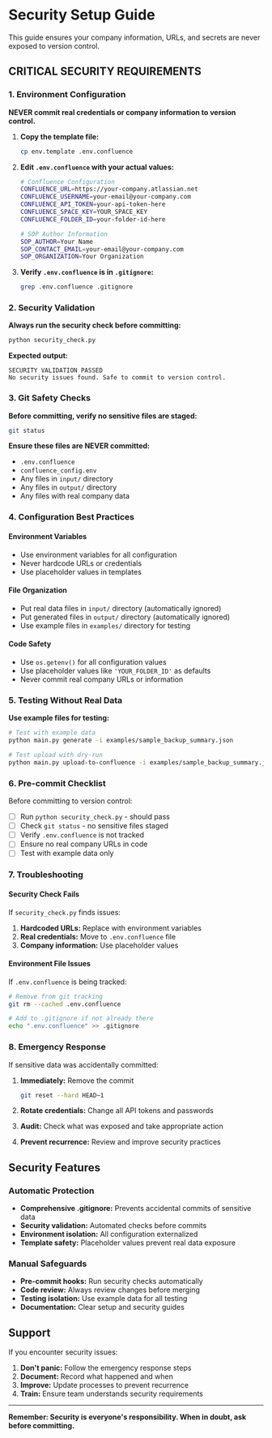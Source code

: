 # Security Setup Guide

This guide ensures your company information, URLs, and secrets are never exposed to version control.

## CRITICAL SECURITY REQUIREMENTS

### 1. Environment Configuration

**NEVER commit real credentials or company information to version control.**

1. **Copy the template file:**
   ```bash
   cp env.template .env.confluence
   ```

2. **Edit `.env.confluence` with your actual values:**
   ```bash
   # Confluence Configuration
   CONFLUENCE_URL=https://your-company.atlassian.net
   CONFLUENCE_USERNAME=your-email@your-company.com
   CONFLUENCE_API_TOKEN=your-api-token-here
   CONFLUENCE_SPACE_KEY=YOUR_SPACE_KEY
   CONFLUENCE_FOLDER_ID=your-folder-id-here
   
   # SOP Author Information
   SOP_AUTHOR=Your Name
   SOP_CONTACT_EMAIL=your-email@your-company.com
   SOP_ORGANIZATION=Your Organization
   ```

3. **Verify `.env.confluence` is in `.gitignore`:**
   ```bash
   grep .env.confluence .gitignore
   ```

### 2. Security Validation

**Always run the security check before committing:**

```bash
python security_check.py
```

**Expected output:**
```
SECURITY VALIDATION PASSED
No security issues found. Safe to commit to version control.
```

### 3. Git Safety Checks

**Before committing, verify no sensitive files are staged:**

```bash
git status
```

**Ensure these files are NEVER committed:**
- `.env.confluence`
- `confluence_config.env`
- Any files in `input/` directory
- Any files in `output/` directory
- Any files with real company data

### 4. Configuration Best Practices

#### Environment Variables
- Use environment variables for all configuration
- Never hardcode URLs or credentials
- Use placeholder values in templates

#### File Organization
- Put real data files in `input/` directory (automatically ignored)
- Put generated files in `output/` directory (automatically ignored)
- Use example files in `examples/` directory for testing

#### Code Safety
- Use `os.getenv()` for all configuration values
- Use placeholder values like `'YOUR_FOLDER_ID'` as defaults
- Never commit real company URLs or information

### 5. Testing Without Real Data

**Use example files for testing:**

```bash
# Test with example data
python main.py generate -i examples/sample_backup_summary.json

# Test upload with dry-run
python main.py upload-to-confluence -i examples/sample_backup_summary.json --dry-run
```

### 6. Pre-commit Checklist

Before committing to version control:

- [ ] Run `python security_check.py` - should pass
- [ ] Check `git status` - no sensitive files staged
- [ ] Verify `.env.confluence` is not tracked
- [ ] Ensure no real company URLs in code
- [ ] Test with example data only

### 7. Troubleshooting

#### Security Check Fails
If `security_check.py` finds issues:

1. **Hardcoded URLs:** Replace with environment variables
2. **Real credentials:** Move to `.env.confluence` file
3. **Company information:** Use placeholder values

#### Environment File Issues
If `.env.confluence` is being tracked:

```bash
# Remove from git tracking
git rm --cached .env.confluence

# Add to .gitignore if not already there
echo ".env.confluence" >> .gitignore
```

### 8. Emergency Response

If sensitive data was accidentally committed:

1. **Immediately:** Remove the commit
   ```bash
   git reset --hard HEAD~1
   ```

2. **Rotate credentials:** Change all API tokens and passwords

3. **Audit:** Check what was exposed and take appropriate action

4. **Prevent recurrence:** Review and improve security practices

## Security Features

### Automatic Protection
- **Comprehensive .gitignore:** Prevents accidental commits of sensitive data
- **Security validation:** Automated checks before commits
- **Environment isolation:** All configuration externalized
- **Template safety:** Placeholder values prevent real data exposure

### Manual Safeguards
- **Pre-commit hooks:** Run security checks automatically
- **Code review:** Always review changes before merging
- **Testing isolation:** Use example data for all testing
- **Documentation:** Clear setup and security guides

## Support

If you encounter security issues:

1. **Don't panic:** Follow the emergency response steps
2. **Document:** Record what happened and when
3. **Improve:** Update processes to prevent recurrence
4. **Train:** Ensure team understands security requirements

---

**Remember: Security is everyone's responsibility. When in doubt, ask before committing.** 